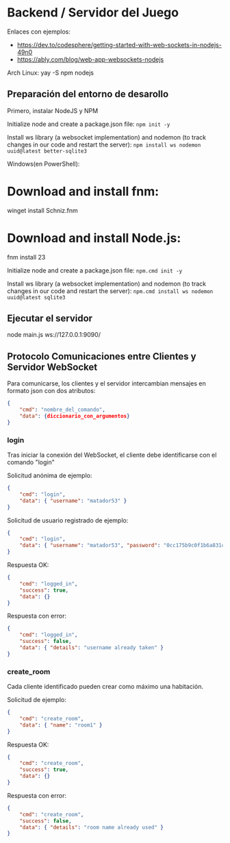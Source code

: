 # Backend / Servidor del Juego

Enlaces con ejemplos: 
* https://dev.to/codesphere/getting-started-with-web-sockets-in-nodejs-49n0
* https://ably.com/blog/web-app-websockets-nodejs

Arch Linux: yay -S npm nodejs

## Preparación del entorno de desarollo

Primero, instalar NodeJS y NPM

Initialize node and create a package.json file:
``npm init -y``

Install ws library (a websocket implementation) and nodemon (to track changes in our code and restart the server):
``npm install ws nodemon uuid@latest better-sqlite3``

Windows(en PowerShell):
# Download and install fnm:
winget install Schniz.fnm
# Download and install Node.js:
fnm install 23

Initialize node and create a package.json file:
``npm.cmd init -y``

Install ws library (a websocket implementation) and nodemon (to track changes in our code and restart the server):
``npm.cmd install ws nodemon uuid@latest sqlite3``


## Ejecutar el servidor

node main.js
ws://127.0.0.1:9090/
## Protocolo Comunicaciones entre Clientes y Servidor WebSocket

Para comunicarse, los clientes y el servidor intercambian mensajes en formato json con dos atributos:

```json
{
    "cmd": "nombre_del_comando",
    "data": {diccionario_con_argumentos}
}
```

### login

Tras iniciar la conexión del WebSocket, el cliente debe identificarse con el comando "login"

Solicitud anónima de ejemplo:

```json
{
    "cmd": "login",
    "data": { "username": "matador53" }
}
```

Solicitud de usuario registrado de ejemplo:
```json
{
    "cmd": "login",
    "data": { "username": "matador53", "password": "0cc175b9c0f1b6a831c399e269772661" }
}
```

Respuesta OK:

```json
{
    "cmd": "logged_in",
    "success": true,
    "data": {}
}
```

Respuesta con error:

```json
{
    "cmd": "logged_in",
    "success": false,
    "data": { "details": "username already taken" }
}
```

### create_room

Cada cliente identificado pueden crear como máximo una habitación.

Solicitud de ejemplo:

```json
{
    "cmd": "create_room",
    "data": { "name": "room1" }
}
```

Respuesta OK:

```json
{
    "cmd": "create_room",
    "success": true,
    "data": {}
}
```

Respuesta con error:

```json
{
    "cmd": "create_room",
    "success": false,
    "data": { "details": "room name already used" }
}
```
